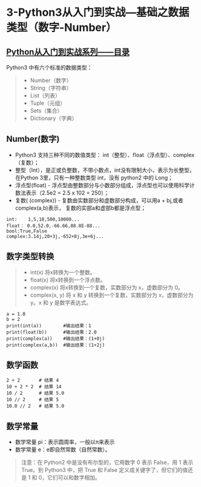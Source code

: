 # 3-Python3从入门到实战—基础之数据类型（数字-Number）

## [Python从入门到实战系列——目录](https://github.com/SiberiaDante/PythonResource/blob/master/README.md)

Python3 中有六个标准的数据类型：
>* Number（数字）
>* String（字符串）
>* List（列表）
>* Tuple（元组）
>* Sets（集合）
>* Dictionary（字典）

## Number(数字)
* Python3 支持三种不同的数值类型： int（整型）、float（浮点型）、complex（复数）；
* 整型（Int），是正或负整数，不带小数点，int没有限制大小，表示为长整型，在Python 3里，只有一种整数类型 int，没有 python2 中的 Long；
* 浮点型(float) - 浮点型由整数部分与小数部分组成，浮点型也可以使用科学计数法表示（2.5e2 = 2.5 x 102 = 250）；
* 复数( (complex)) - 复数由实数部分和虚数部分构成，可以用a + bj,或者complex(a,b)表示， 复数的实部a和虚部b都是浮点型；
```
int:	1,5,10,500,10000...
float： 0.0,52.0,-66.66,88.8E-88...
bool:True,False
complex:3.14j,20+3j,-652+8j,3e+6j...
```

## 数字类型转换
>* int(x) 将x转换为一个整数。
>* float(x) 将x转换到一个浮点数。
>* complex(x) 将x转换到一个复数，实数部分为 x，虚数部分为 0。
>* complex(x, y) 将 x 和 y 转换到一个复数，实数部分为 x，虚数部分为 y。x 和 y 是数字表达式。
```
a = 1.0
b = 2
print(int(a))        #输出结果：1
print(float(b))      #输出结果：2.0
print(complex(a))    #输出结果：(1+0j)
print(complex(a,b))  #输出结果：(1+2j)
```
## 数学函数
```
2 + 2       # 结果 4
10 + 2 * 2  # 结果 14
10 / 2      # 结果 5.0
10 // 2     # 结果 5
10.0 // 2   # 结果 5.0
```

## 数学常量
* 数学常量 pi：表示圆周率，一般以π来表示
* 数学常量 e：e即自然常数（自然常数）。

> 注意：在 Python2 中是没有布尔型的，它用数字 0 表示 False，用 1 表示 True。到 Python3 中，把 True 和 False 定义成关键字了，但它们的值还是 1 和 0，它们可以和数字相加。